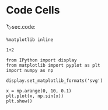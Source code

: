 # Code Cells
:label:sec.code:

```{.python .input}
%matplotlib inline

1+2
```

```{.python .input  n=2}
from IPython import display
from matplotlib import pyplot as plt
import numpy as np

display.set_matplotlib_formats('svg')

x = np.arange(0, 10, 0.1)
plt.plot(x, np.sin(x))
plt.show()
```
